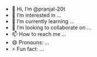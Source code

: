 - 👋 Hi, I’m @pranjal-20t
- 👀 I’m interested in ...
- 🌱 I’m currently learning ...
- 💞️ I’m looking to collaborate on ...
- 📫 How to reach me ...
- 😄 Pronouns: ...
- ⚡ Fun fact: ...

<!---
pranjal-20t/pranjal-20t is a ✨ special ✨ repository because its `README.md` (this file) appears on your GitHub profile.
You can click the Preview link to take a look at your changes.
--->
